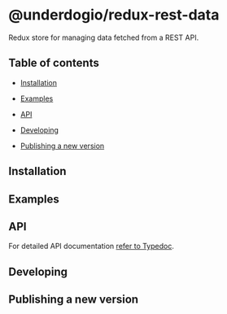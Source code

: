 # @underdogio/redux-rest-data

Redux store for managing data fetched from a REST API.

## Table of contents

- [Installation](#installation)

- [Examples](#examples)

- [API](#api)

- [Developing](#developing)

- [Publishing a new version](#publishing-a-new-version)

## Installation

## Examples

## API

For detailed API documentation [refer to Typedoc](/docs).

## Developing

## Publishing a new version
